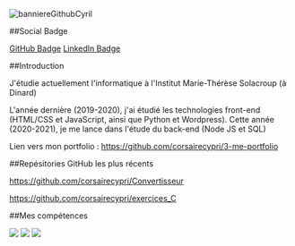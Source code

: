 


![banniereGithubCyril](https://user-images.githubusercontent.com/72859141/137271966-c35ad8f4-f7bc-4f7b-907b-a039f7764640.PNG)


##Social Badge

[GitHub Badge](https://img.shields.io/badge/GitHub-100000?style=for-the-badge&logo=github&logoColor=white)
[LinkedIn Badge](https://www.linkedin.com/in/cyril-prigent/)


##Introduction

J'étudie actuellement l'informatique à l'Institut Marie-Thérèse Solacroup (à Dinard)

L'année dernière (2019-2020), j'ai étudié les technologies front-end (HTML/CSS et JavaScript, ainsi que Python et Wordpress).
Cette année (2020-2021), je me lance dans l'étude du back-end (Node JS et SQL)

Lien vers mon portfolio : https://github.com/corsairecypri/3-me-portfolio


##Repésitories GitHub les plus récents


<!-- BLOG-POST-LIST:START -->

https://github.com/corsairecypri/Convertisseur

https://github.com/corsairecypri/exercices_C

<!-- BLOG-POST-LIST:END --> 

##Mes compétences

![](https://img.shields.io/badge/Style-CSS-informational?style=flat&logo=css3&logoColor=white&color=4AB197)
![](https://img.shields.io/badge/Code-JavaScript-informational?style=flat&logo=JavaScript&logoColor=white&color=4AB197)
![](https://img.shields.io/badge/Tools-GitHub-informational?style=flat&logo=GitHub&logoColor=white&color=4AB197)


